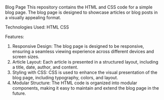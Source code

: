 Blog Page
This repository contains the HTML and CSS code for a simple blog page. The blog page is designed to showcase articles or blog posts in a visually appealing format.

Technologies Used:
HTML
CSS

Features:

1. Responsive Design: The blog page is designed to be responsive, ensuring a seamless viewing experience across different devices and screen sizes.
2. Article Layout: Each article is presented in a structured layout, including a title, date, author, and content.
3. Styling with CSS: CSS is used to enhance the visual presentation of the blog page, including typography, colors, and layout.
4. Modular Structure: The HTML code is organized into modular components, making it easy to maintain and extend the blog page in the future.
